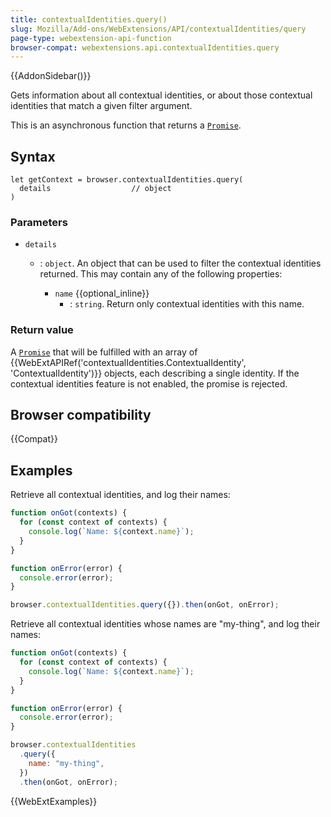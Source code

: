 ```yaml
---
title: contextualIdentities.query()
slug: Mozilla/Add-ons/WebExtensions/API/contextualIdentities/query
page-type: webextension-api-function
browser-compat: webextensions.api.contextualIdentities.query
---
```


{{AddonSidebar()}}

Gets information about all contextual identities, or about those contextual identities that match a given filter argument.

This is an asynchronous function that returns a [`Promise`](/en-US/docs/Web/JavaScript/Reference/Global_Objects/Promise).

## Syntax

```js-nolint
let getContext = browser.contextualIdentities.query(
  details                  // object
)
```

### Parameters

- `details`

  - : `object`. An object that can be used to filter the contextual identities returned. This may contain any of the following properties:

    - `name` {{optional_inline}}
      - : `string`. Return only contextual identities with this name.

### Return value

A [`Promise`](/en-US/docs/Web/JavaScript/Reference/Global_Objects/Promise) that will be fulfilled with an array of {{WebExtAPIRef('contextualIdentities.ContextualIdentity', 'ContextualIdentity')}} objects, each describing a single identity. If the contextual identities feature is not enabled, the promise is rejected.

## Browser compatibility

{{Compat}}

## Examples

Retrieve all contextual identities, and log their names:

```js
function onGot(contexts) {
  for (const context of contexts) {
    console.log(`Name: ${context.name}`);
  }
}

function onError(error) {
  console.error(error);
}

browser.contextualIdentities.query({}).then(onGot, onError);
```

Retrieve all contextual identities whose names are "my-thing", and log their names:

```js
function onGot(contexts) {
  for (const context of contexts) {
    console.log(`Name: ${context.name}`);
  }
}

function onError(error) {
  console.error(error);
}

browser.contextualIdentities
  .query({
    name: "my-thing",
  })
  .then(onGot, onError);
```

{{WebExtExamples}}
